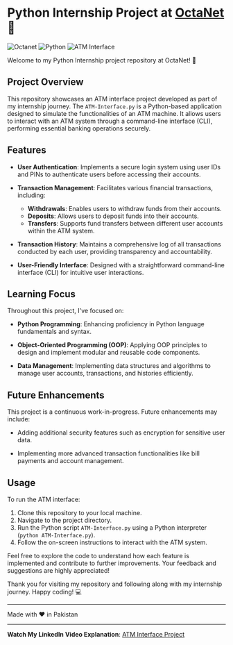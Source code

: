 # Python Internship Project at [OctaNet](https://www.linkedin.com/company/octanetsolutions/posts/?feedView=all) 🐍

![Octanet](https://img.shields.io/badge/Octanet-Internship-blue?style=for-the-badge)
![Python](https://img.shields.io/badge/Python-Development-yellow?style=for-the-badge)
![ATM Interface](https://img.shields.io/badge/ATM%20Interface-Project-orange?style=for-the-badge)

Welcome to my Python Internship project repository at OctaNet! 🚀

## Project Overview

This repository showcases an ATM interface project developed as part of my internship journey. The `ATM-Interface.py` is a Python-based application designed to simulate the functionalities of an ATM machine. It allows users to interact with an ATM system through a command-line interface (CLI), performing essential banking operations securely.

## Features

- **User Authentication**: Implements a secure login system using user IDs and PINs to authenticate users before accessing their accounts.
  
- **Transaction Management**: Facilitates various financial transactions, including:
  - **Withdrawals**: Enables users to withdraw funds from their accounts.
  - **Deposits**: Allows users to deposit funds into their accounts.
  - **Transfers**: Supports fund transfers between different user accounts within the ATM system.

- **Transaction History**: Maintains a comprehensive log of all transactions conducted by each user, providing transparency and accountability.

- **User-Friendly Interface**: Designed with a straightforward command-line interface (CLI) for intuitive user interactions.

## Learning Focus

Throughout this project, I've focused on:
- **Python Programming**: Enhancing proficiency in Python language fundamentals and syntax.
  
- **Object-Oriented Programming (OOP)**: Applying OOP principles to design and implement modular and reusable code components.
  
- **Data Management**: Implementing data structures and algorithms to manage user accounts, transactions, and histories efficiently.

## Future Enhancements

This project is a continuous work-in-progress. Future enhancements may include:
- Adding additional security features such as encryption for sensitive user data.
  
- Implementing more advanced transaction functionalities like bill payments and account management.

## Usage

To run the ATM interface:
1. Clone this repository to your local machine.
2. Navigate to the project directory.
3. Run the Python script `ATM-Interface.py` using a Python interpreter (`python ATM-Interface.py`).
4. Follow the on-screen instructions to interact with the ATM system.

Feel free to explore the code to understand how each feature is implemented and contribute to further improvements. Your feedback and suggestions are highly appreciated!

Thank you for visiting my repository and following along with my internship journey. Happy coding! 💻

---

Made with ❤️ in Pakistan

---

**Watch My LinkedIn Video Explanation**: [ATM Interface Project](https://www.linkedin.com/feed/update/urn:li:ugcPost:7209001288041189376/)
